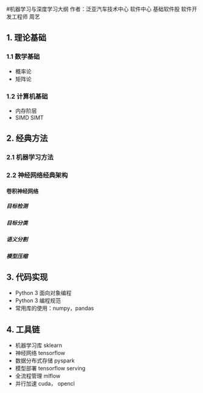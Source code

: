 #机器学习与深度学习大纲
作者：泛亚汽车技术中心 软件中心 基础软件股 软件开发工程师 周艺

## 1. 理论基础
### 1.1 数学基础
- 概率论
- 矩阵论
### 1.2 计算机基础
- 内存阶层
- SIMD SIMT
## 2. 经典方法
### 2.1 机器学习方法


### 2.2 神经网络经典架构
#### 卷积神经网络
##### 目标检测
##### 目标分类
##### 语义分割
##### 模型压缩

## 3. 代码实现
* Python 3 面向对象编程
* Python 3 编程规范
* 常用库的使用：numpy，pandas


## 4. 工具链
* 机器学习库 sklearn
* 神经网络 tensorflow
* 数据分布式存储 pyspark
* 模型部署 tensorflow serving
* 全流程管理 mlflow
* 并行加速 cuda， opencl

